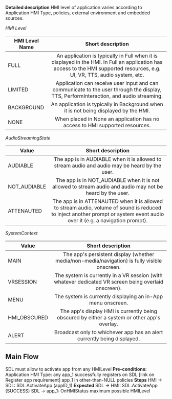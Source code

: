 **Detailed description**
HMI level of application varies according to Application HMI Type, policies, external environment and embedded sources.

_HMI Level_

| HMI Level Name        | Short description           |
| ------------- |:-------------:|
| FULL | An application is typically in Full when it is displayed in the HMI. In Full an application has access to the HMI supported resources, e.g. UI, VR, TTS, audio system,  etc.|
| LIMITED | Application can receive user input and can communicate to the user through the display, TTS, PerformInteraction, and audio streaming.|
| BACKGROUND | An application is typically in Background when it is not being displayed by the HMI.|
| NONE | When placed in None an application has no access to HMI supported resources.|

_AudioStreamingState_

| Value     | Short description           |
| ------------- |:-------------:|
| AUDIABLE|The app is in AUDIABLE when it is allowed to stream audio and audio may be heard by the user.|
|NOT_AUDIABLE|The app is in NOT_AUDIABLE when it is not allowed to stream audio and audio may not be heard by the user.|
|ATTENAUTED|The app is in ATTENAUTED when it is allowed to stream audio, volume of sound is reduced to inject another prompt or system event audio over it (e.g. a navigation prompt).|

_SystemContext_

| Value     | Short description           |
| ------------- |:-------------:|
|MAIN|The app's persistent display (whether media/non-media/navigation) is fully visible onscreen.|
|VRSESSION|The system is currently in a VR session (with whatever dedicated VR screen being overlaid onscreen).|
|MENU|The system is currently displaying an in-App menu onscreen.|
|HMI_OBSCURED|The app's display HMI is currently being obscured by either a system or other app's overlay.|
|ALERT|Broadcast only to whichever app has an alert currently being displayed.|

## **Main Flow**
SDL must allow to activate app from any HMILevel
**Pre-conditions:**
Application HMI Type: any 
app_1 successfully registers on SDL [link on Register app requirement]
app_1 in other-than-NULL policies
**Steps**
HMI -> SDL: SDL.ActivateApp (appID_1)
**Expected**
SDL -> HMI: SDL.ActivateApp (SUCCESS)
SDL -> app_1: OnHMIStatus maximum possible HMILevel
